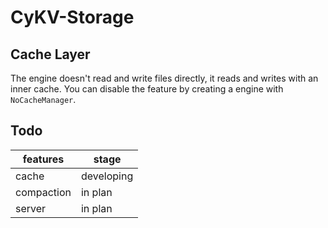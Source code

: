 # CyKV-Storage

## Cache Layer
The engine doesn't read and write files directly, it reads and writes with an inner cache.
You can disable the feature by creating a engine with `NoCacheManager`.

## Todo
|features|stage|
|---|---|
|cache|developing|
|compaction|in plan|
|server|in plan|